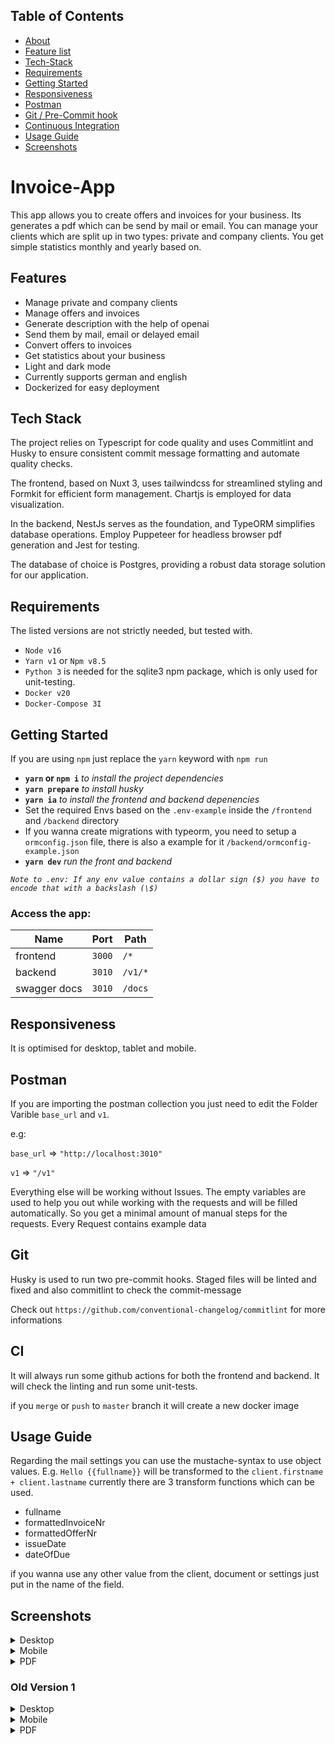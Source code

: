 ## Table of Contents

  - [About](#invoice-app)
  - [Feature list](#features)
  - [Tech-Stack](#tech-stack)
  - [Requirements](#requirements)
  - [Getting Started](#getting-started)
  - [Responsiveness](#responsiveness)
  - [Postman](#postman)
  - [Git / Pre-Commit hook](#git)
  - [Continuous Integration](#ci)
  - [Usage Guide](#usage-guide)
  - [Screenshots](#screenshots)

# Invoice-App
This app allows you to create offers and invoices for your business. Its generates a pdf which can be send by mail or email. You can manage your clients which are split up in two types: private and company clients.
You get simple statistics monthly and yearly based on.

## Features
- Manage private and company clients
- Manage offers and invoices
- Generate description with the help of openai
- Send them by mail, email or delayed email
- Convert offers to invoices
- Get statistics about your business
- Light and dark mode
- Currently supports german and english
- Dockerized for easy deployment

## Tech Stack
The project relies on Typescript for code quality and uses Commitlint and Husky to ensure consistent commit message formatting and automate quality checks.

The frontend, based on Nuxt 3, uses tailwindcss for streamlined styling and Formkit for efficient form management. Chartjs is employed for data visualization.

In the backend, NestJs serves as the foundation, and TypeORM simplifies database operations. Employ Puppeteer for headless browser pdf generation and Jest for testing.

The database of choice is Postgres, providing a robust data storage solution for our application.

## Requirements
The listed versions are not strictly needed, but tested with.

- `Node v16`
- `Yarn v1` or `Npm v8.5`
- `Python 3` is needed for the sqlite3 npm package, which is only used for unit-testing.
- `Docker v20`
- `Docker-Compose 3I`

## Getting Started
If you are using `npm` just replace the `yarn` keyword with `npm run`

- **`yarn` or `npm i`** *to install the project dependencies*
- **`yarn prepare`** *to install husky*
- **`yarn ia`** *to install the frontend and backend depenencies*
- Set the required Envs based on the `.env-example` inside the `/frontend` and `/backend` directory
- If you wanna create migrations with typeorm, you need to setup a `ormconfig.json` file, there is also a example for it `/backend/ormconfig-example.json`
- **`yarn dev`** *run the front and backend*

*`Note to .env: If any env value contains a dollar sign ($) you have to encode that with a backslash (\$)`*

### Access the app:
| Name | Port | Path |
| --- | --- | --- |
| frontend | `3000` | `/*` |
| backend  | `3010` | `/v1/*` |
| swagger docs  | `3010` | `/docs` |

## Responsiveness
It is optimised for desktop, tablet and mobile.

## Postman
If you are importing the postman collection you just need to edit the Folder Varible `base_url` and `v1`. 

e.g:

`base_url` => `"http://localhost:3010"`

`v1` => `"/v1"`

Everything else will be working without Issues. The empty variables are used to help you out while working with the requests and will be filled automatically. So you get a minimal amount of manual steps for the requests. Every Request contains example data

## Git
Husky is used to run two pre-commit hooks. Staged files will be linted and fixed and also commitlint to check the commit-message

Check out `https://github.com/conventional-changelog/commitlint` for more informations

## CI
It will always run some github actions for both the frontend and backend. It will check the linting and run some unit-tests.

if you `merge` or `push` to `master` branch it will create a new docker image

## Usage Guide
Regarding the mail settings you can use the mustache-syntax to use object values. 
E.g. `Hello {{fullname}}` will be transformed to the `client.firstname + client.lastname` currently there are 3 transform functions which can be used.
- fullname
- formattedInvoiceNr
- formattedOfferNr
- issueDate
- dateOfDue

if you wanna use any other value from the client, document or settings just put in the name of the field.

## Screenshots
<details>
  <summary>Desktop</summary>

| Dark | Light |
| ---- | ----- |
| ![](https://invoice-app.pscl.dev/v2/statistics_view_dark.png) | ![](https://invoice-app.pscl.dev/v2/statistics_view_light.png) |
| ![](https://invoice-app.pscl.dev/v2/client_view_dark.png) | ![](https://invoice-app.pscl.dev/v2/client_view_light.png) |
| ![](https://invoice-app.pscl.dev/v2/client_edit_dark.png) | ![](https://invoice-app.pscl.dev/v2/client_edit_light.png) |
| ![](https://invoice-app.pscl.dev/v2/document_view_dark.png) | ![](https://invoice-app.pscl.dev/v2/document_view_light.png) |
| ![](https://invoice-app.pscl.dev/v2/document_edit_dark.png) | ![](https://invoice-app.pscl.dev/v2/document_edit_light.png) |
| ![](https://invoice-app.pscl.dev/v2/document_create_dark.png) | ![](https://invoice-app.pscl.dev/v2/document_create_light.png) |
| ![](https://invoice-app.pscl.dev/v2/settings_view_dark.png) | ![](https://invoice-app.pscl.dev/v2/settings_view_light.png) |
</details>

<details>
  <summary>Mobile</summary>

| Dark | Light |
| ---- | ----- |
| ![](https://invoice-app.pscl.dev/v2/statistics_view_dark_mobile.png) | ![](https://invoice-app.pscl.dev/v2/statistics_view_light_mobile.png) |
| ![](https://invoice-app.pscl.dev/v2/client_view_dark_mobile.png) | ![](https://invoice-app.pscl.dev/v2/client_view_light_mobile.png) |
| ![](https://invoice-app.pscl.dev/v2/client_edit_dark_mobile.png) | ![](https://invoice-app.pscl.dev/v2/client_edit_light_mobile.png) |
| ![](https://invoice-app.pscl.dev/v2/document_view_dark_mobile.png) | ![](https://invoice-app.pscl.dev/v2/document_view_light_mobile.png) |
| ![](https://invoice-app.pscl.dev/v2/document_edit_dark_mobile.png) | ![](https://invoice-app.pscl.dev/v2/document_edit_light_mobile.png) |
| ![](https://invoice-app.pscl.dev/v2/document_create_dark_mobile.png) | ![](https://invoice-app.pscl.dev/v2/document_create_light_mobile.png) |
| ![](https://invoice-app.pscl.dev/v2/settings_view_dark_mobile.png) | ![](https://invoice-app.pscl.dev/v2/settings_view_light_mobile.png) |
</details>

<details>
  <summary>PDF</summary>

| Offer | Invoice |
| ---- | ----- |
| ![](https://invoice-app.pscl.dev/v2/offer_example.png) | ![](https://invoice-app.pscl.dev/v2/invoice_example.png) |

</details>

### Old Version 1
<details>
  <summary>Desktop</summary>

| Dark | Light |
| ---- | ----- |
| ![](https://invoice-app.pscl.dev/v1/statistics_view_dark.png) | ![](https://invoice-app.pscl.dev/v1/statistics_view_light.png) |
| ![](https://invoice-app.pscl.dev/v1/client_view_dark.png) | ![](https://invoice-app.pscl.dev/v1/client_view_light.png) |
| ![](https://invoice-app.pscl.dev/v1/client_edit_dark.png) | ![](https://invoice-app.pscl.dev/v1/client_edit_light.png) |
| ![](https://invoice-app.pscl.dev/v1/document_view_dark.png) | ![](https://invoice-app.pscl.dev/v1/document_view_light.png) |
| ![](https://invoice-app.pscl.dev/v1/document_edit_dark.png) | ![](https://invoice-app.pscl.dev/v1/document_edit_light.png) |
| ![](https://invoice-app.pscl.dev/v1/document_send_dark.png) | ![](https://invoice-app.pscl.dev/v1/document_send_light.png) |
| ![](https://invoice-app.pscl.dev/v1/document_create_dark_1.png) | ![](https://invoice-app.pscl.dev/v1/document_create_light_1.png) |
| ![](https://invoice-app.pscl.dev/v1/document_create_dark_2.png) | ![](https://invoice-app.pscl.dev/v1/document_create_light_2.png) |
| ![](https://invoice-app.pscl.dev/v1/settings_view_dark.png) | ![](https://invoice-app.pscl.dev/v1/settings_view_light.png) |
</details>

<details>
  <summary>Mobile</summary>

| Dark | Light |
| ---- | ----- |
| ![](https://invoice-app.pscl.dev/v1/statistics_view_dark_mobile.png) | ![](https://invoice-app.pscl.dev/v1/statistics_view_light_mobile.png) |
| ![](https://invoice-app.pscl.dev/v1/client_view_dark_mobile.png) | ![](https://invoice-app.pscl.dev/v1/client_view_light_mobile.png) |
| ![](https://invoice-app.pscl.dev/v1/client_edit_dark_mobile.png) | ![](https://invoice-app.pscl.dev/v1/client_edit_light_mobile.png) |
| ![](https://invoice-app.pscl.dev/v1/document_view_dark_mobile.png) | ![](https://invoice-app.pscl.dev/v1/document_view_light_mobile.png) |
| ![](https://invoice-app.pscl.dev/v1/document_edit_dark_mobile.png) | ![](https://invoice-app.pscl.dev/v1/document_edit_light_mobile.png) |
| ![](https://invoice-app.pscl.dev/v1/document_send_dark_mobile.png) | ![](https://invoice-app.pscl.dev/v1/document_send_light_mobile.png) |
| ![](https://invoice-app.pscl.dev/v1/document_create_dark_1_mobile.png) | ![](https://invoice-app.pscl.dev/v1/document_create_light_1_mobile.png) |
| ![](https://invoice-app.pscl.dev/v1/document_create_dark_2_mobile.png) | ![](https://invoice-app.pscl.dev/v1/document_create_light_2_mobile.png) |
| ![](https://invoice-app.pscl.dev/v1/settings_view_dark_mobile.png) | ![](https://invoice-app.pscl.dev/v1/settings_view_light_mobile.png) |
</details>

<details>
  <summary>PDF</summary>

| Offer | Invoice |
| ---- | ----- |
| ![](https://invoice-app.pscl.dev/v1/offer_example.png) | ![](https://invoice-app.pscl.dev/v1/invoice_example.png) |

</details>